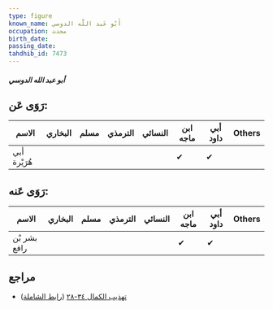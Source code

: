 ```yaml
---
type: figure
known_name: أَبُو عَبد اللَّه الدوسي
occupation: محدث
birth_date:
passing_date:
tahdhib_id: 7473
---
```

##### أبو عبد الله الدوسي

## رَوَى عَن:
| الاسم        | البخاري | مسلم | الترمذي | النسائي | ابن ماجه | أبي داود | Others |
| ------------ | ------- | ---- | ------- | ------- | -------- | -------- | ------ |
| أبي هُرَيْرة |         |      |         |         | ✔        | ✔        |        |
## رَوَى عَنه:
| الاسم        | البخاري | مسلم | الترمذي | النسائي | ابن ماجه | أبي داود | Others |
| ------------ | ------- | ---- | ------- | ------- | -------- | -------- | ------ |
| بشر بْن رافع |         |      |         |         | ✔        | ✔        |        |
## مراجع
- [تهذيب الكمال ٣٤-٢٨](obsidian://open?vault=Tahdhib-al-Kamal&file=Figures/٧٤٧٣-أبو%20عبد%20الله%20الدوسي) ([رابط الشاملة](https://shamela.ws/book/3722/18145))